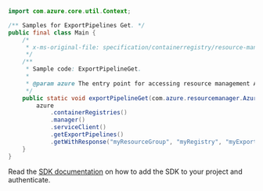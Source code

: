 ```java
import com.azure.core.util.Context;

/** Samples for ExportPipelines Get. */
public final class Main {
    /*
     * x-ms-original-file: specification/containerregistry/resource-manager/Microsoft.ContainerRegistry/preview/2019-12-01-preview/examples/ExportPipelineGet.json
     */
    /**
     * Sample code: ExportPipelineGet.
     *
     * @param azure The entry point for accessing resource management APIs in Azure.
     */
    public static void exportPipelineGet(com.azure.resourcemanager.AzureResourceManager azure) {
        azure
            .containerRegistries()
            .manager()
            .serviceClient()
            .getExportPipelines()
            .getWithResponse("myResourceGroup", "myRegistry", "myExportPipeline", Context.NONE);
    }
}
```

Read the [SDK documentation](https://github.com/Azure/azure-sdk-for-java/blob/azure-resourcemanager_2.10.0/sdk/resourcemanager/azure-resourcemanager/README.md) on how to add the SDK to your project and authenticate.
